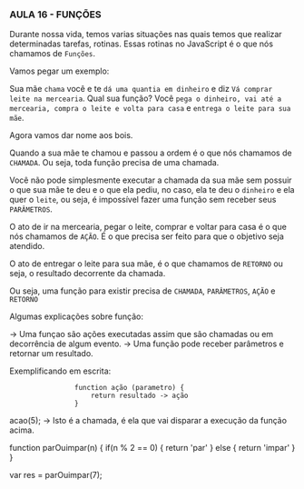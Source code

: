 ### AULA 16 - FUNÇÕES

Durante nossa vida, temos varias situações nas quais temos que realizar determinadas tarefas, rotinas. Essas rotinas no JavaScript é o que nós chamamos de `Funções`.

Vamos pegar um exemplo:

Sua mãe `chama` você e te `dá uma quantia em dinheiro` e diz `Vá comprar leite na mercearia`. Qual sua função? Você `pega o dinheiro, vai até a mercearia, compra o leite e volta para casa` e `entrega o leite para sua mãe`.

Agora vamos dar nome aos bois.

Quando a sua mãe te chamou e passou a ordem é o que nós chamamos de `CHAMADA`. Ou seja, toda função precisa de uma chamada.

Você não pode simplesmente executar a chamada da sua mãe sem possuir o que sua mãe te deu e o que ela pediu, no caso, ela te deu o `dinheiro` e ela quer o `leite`, ou seja, é impossível fazer uma função sem receber seus `PARÂMETROS`.

O ato de ir na mercearia, pegar o leite, comprar e voltar para casa é o que nós chamamos de `AÇÃO`. É o que precisa ser feito para que o objetivo seja atendido.

O ato de entregar o leite para sua mãe, é o que chamamos de `RETORNO` ou seja, o resultado decorrente da chamada.

Ou seja, uma função para existir precisa de `CHAMADA`, `PARÂMETROS`, `AÇÃO` e `RETORNO`

Algumas explicações sobre função:

-> Uma funçao são ações executadas assim que são chamadas ou em decorrência de algum evento.
-> Uma função pode receber parâmetros e retornar um resultado.

Exemplificando em escrita:

					function ação (parametro) {
						return resultado -> ação
					}

acao(5); -> Isto é a chamada, é ela que vai disparar a execução da função acima.



function parOuimpar(n) {
	if(n % 2 == 0) {
		return 'par'
	} else {
		return 'impar'
	}
}

var res = parOuimpar(7);